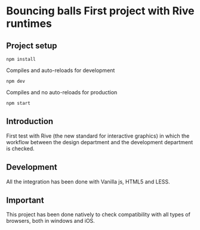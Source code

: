 # Bouncing balls First project with Rive runtimes

## Project setup

```
npm install
```

Compiles and auto-reloads for development

```
npm dev
```

Compiles and no auto-reloads for production

```
npm start
```

## Introduction

First test with Rive (the new standard for interactive graphics) in which the workflow between the design department and the development department is checked.

## Development

All the integration has been done with Vanilla js, HTML5 and LESS.

## Important

This project has been done natively to check compatibility with all types of browsers, both in windows and iOS.
